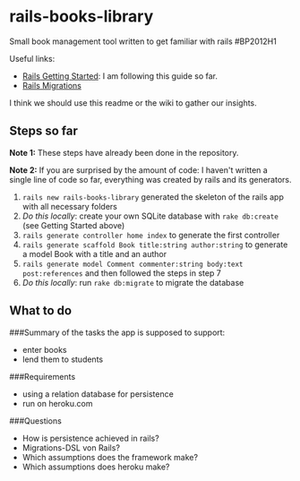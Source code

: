 # rails-books-library

Small book management tool written to get familiar with rails #BP2012H1

Useful links:
* [Rails Getting Started](http://guides.rubyonrails.org/getting_started.html): I am following this guide so far.
* [Rails Migrations](http://guides.rubyonrails.org/migrations.html)

I think we should use this readme or the wiki to gather our insights.

## Steps so far
**Note 1:** These steps have already been done in the repository.

**Note 2:** If you are surprised by the amount of code: I haven't written a single line of code so far,
everything was created by rails and its generators.

1. `rails new rails-books-library` generated the skeleton of the rails app with all necessary folders
1. *Do this locally*: create your own SQLite database with `rake db:create` (see Getting Started above)
1. `rails generate controller home index` to generate the first controller
1. `rails generate scaffold Book title:string author:string` to generate a model Book with a title and an author
1. `rails generate model Comment commenter:string body:text post:references` and then followed the steps in step 7
1. *Do this locally*: run `rake db:migrate` to migrate the database

## What to do

###Summary of the tasks the app is supposed to support:
* enter books
* lend them to students

###Requirements
* using a relation database for persistence
* run on heroku.com

###Questions
* How is persistence achieved in rails?
* Migrations-DSL von Rails?
* Which assumptions does the framework make?
* Which assumptions does heroku make?

